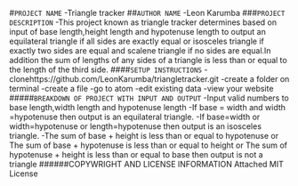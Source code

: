 #`PROJECT NAME`
-Triangle tracker
##`AUTHOR NAME`
-Leon Karumba
###`PROJECT DESCRIPTION`
-This project known as  triangle tracker determines based on input of base length,height length and hypotenuse length to output an equilateral triangle if all sides are exactly equal or isosceles triangle if exactly two sides are equal and scalene triangle if no sides are equal.In addition the sum of lengths of any sides of a triangle is less than or equal to the length of the third side.
####`SETUP INSTRUCTIONS`
-clonehttps://github.com/LeonKarumba/triangletracker.git
-create a folder on terminal
-create a file
-go to atom
-edit existing data
-view your website
#####`BREAKDOWN OF PROJECT WITH INPUT AND OUTPUT`
-Input valid numbers to base length,width length and hypotenuse length
-If base = width  and width =hypotenuse then output is an equilateral triangle.
-If base=width or width=hypotenuse or length=hypotenuse then output is an isosceles triangle.
-The sum of base + height  is less than or equal to hypotenuse or The sum of base + hypotenuse  is less than or equal to height or The sum of hypotenuse + height  is less than or equal to base then output is not a triangle
######COPYWRIGHT AND LICENSE INFORMATION
Attached MIT License
